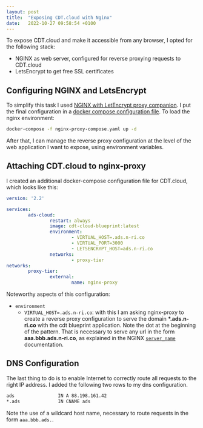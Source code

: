 ```yaml
---
layout: post
title:  "Exposing CDT.cloud with Nginx"
date:   2022-10-27 09:58:54 +0100
---
```

To expose CDT.cloud and make it accessible from any browser, I opted for the following stack:
- NGINX as web server, configured for reverse proxying requests to CDT.cloud
- LetsEncrypt to get free SSL certificates
 
## Configuring NGINX and LetsEncrypt
To simplify this task I used [NGINX with LetEncrypt proxy companion][ngpc].
I put the final configuration in a [docker compose configuration file](https://github.com/trixtan/nginx-proxy-environment/blob/7418e84f6a02751285a1d1e825baae898b544a81/nginx-proxy-compose.yaml).
To load the nginx environment:
```sh
docker-compose -f nginx-proxy-compose.yaml up -d
```
After that, I can manage the reverse proxy configuration at the level of the web application I want to expose, using environment variables.

## Attaching CDT.cloud to nginx-proxy
I created an additional docker-compose configuration file for CDT.cloud, which looks like this:

```yaml
version: '2.2'

services:
        ads-cloud:
                restart: always
                image: cdt-cloud-blueprint:latest
                environment:
                        - VIRTUAL_HOST=.ads.n-ri.co
                        - VIRTUAL_PORT=3000
                        - LETSENCRYPT_HOST=ads.n-ri.co
                networks:
                        - proxy-tier
networks:
        proxy-tier:
                external:
                        name: nginx-proxy
```
Noteworthy aspects of this configuration:
- `environment`
	- `VIRTUAL_HOST=.ads.n-ri.co`: with this I am asking nginx-proxy to create a reverse proxy configuration to serve the domain __*.ads.n-ri.co__ with the cdt blueprint application. Note the dot at the beginning of the pattern. That is necessary to serve any url in the form __aaa.bbb.ads.n-ri.co__, as explained in the NGINX [`server_name`](https://nginx.org/en/docs/http/server_names.html) documentation.

## DNS Configuration
The last thing to do is to enable Internet to correctly route all requests to the right IP address.
I added the following two rows to my dns configuration.
```sh
ads                IN A 88.198.161.42
*.ads              IN CNAME ads
```
Note the use of a wildcard host name, necessary to route requests in the form `aaa.bbb.ads.`.

[ngpc]: https://github.com/jwilder/docker-letsencrypt-nginx-proxy-companion

